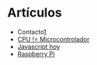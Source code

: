 # Artículos

  * Contacto[1]
  * [CPU != Microcontrolador][2]
  * [Javascript hoy][3]
  * [Raspberry Pi][4]

[1]: /doc/contacto.html
[2]: /doc/cpu_vs_ic.html
[3]: /doc/javascript.html
[4]: /doc/raspberry.html
